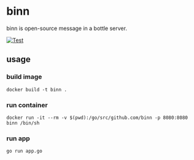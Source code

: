 # binn
binn is open-source message in a bottle server.

[![Test](https://github.com/nubesk/binn/actions/workflows/test.yml/badge.svg)](https://github.com/nubesk/binn/actions/workflows/test.yml)

## usage
### build image
```
docker build -t binn .
```

### run container
```
docker run -it --rm -v $(pwd):/go/src/github.com/binn -p 8080:8080 binn /bin/sh
```

### run app
```
go run app.go
```
